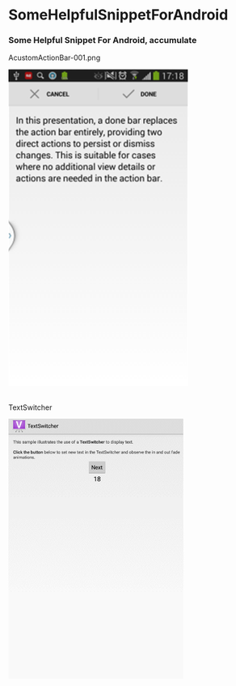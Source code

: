 # SomeHelpfulSnippetForAndroid
### Some Helpful Snippet For Android, accumulate

AcustomActionBar-001.png 

![](https://github.com/Orange168/SomeHelpfulSnippetForAndroid/raw/master/explain-image/customActionBarSample_01.png)


<br>
TextSwitcher

<br>

![TextSwitcher API 20 Sample ](https://github.com/Orange168/SomeHelpfulSnippetForAndroid/raw/master/explain-image/TextSwitcher.gif)
